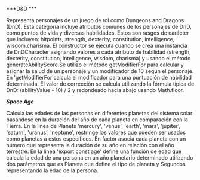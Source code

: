 ***D&D ***

Representa personajes de un juego de rol como Dungeons and Dragons (DnD). Esta categoría incluye atributos comunes de los personajes de DnD, como puntos de vida y diversas habilidades.
Estos son rasgos de carácter que incluyen:
hitpoints, strength, dexterity, constitution, intelligence, wisdom,charisma.
El constructor se ejecuta cuando se crea una instancia de DnDCharacter asignando valores a cada atributo de habilidad (strength, dexterity, constitution, intelligence, wisdom, charisma) y usando el método generateAbilityScore.Se utilizo el método getModifierFor para calcular y asignar la salud de un personaje y un modificador de 10 según el personaje.
En 'getModifierFor'calcula el modificador para una puntuación de habilidad determinada. El valor de corrección se calcula utilizando la fórmula típica de DnD: (abilityValue - 10) / 2 y redondeado hacia abajo usando Math.floor.

***Space Age***

Calcula las edades de las personas en diferentes planetas del sistema solar basándose en la duración del año de cada planeta en comparación con la Tierra.
En la linea de Planets 'mercury', 'venus', 'earth', 'mars', 'jupiter', 'saturn', 'uranus', 'neptune', restringe los valores que pueden ser usados como planetas a estos específicos. 
En factor asocia cada planeta con un número que representa la duración de su año en relación con el año terrestre.
En la linea 'export const age' define una función de edad que calcula la edad de una persona en un año planetario determinado utilizando dos parámetros que es Planeta que define el tipo de planeta y Segundos representando la edad de la persona.

